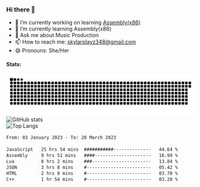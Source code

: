 ### Hi there 👋

- 🔭 I’m currently working on learning [Assembly(x86)](https://github.com/SkylarPlayz348/Assembly-Coding)
- 🌱 I’m currently learning Assembly(x86)
- 💬 Ask me about Music Production
- 📫 How to reach me: skylarplayz348@gmail.com
- 😄 Pronouns: She/Her

#### Stats:
![Snake](https://raw.githubusercontent.com/Skylarplayz348/Skylarplayz348/snake/github-contribution-grid-snake-dark.svg)
<br>
![GitHub stats](https://github-readme-stats.vercel.app/api?username=skylarplayz348&count_private=true&show_icons=true&theme=omni)
<br>
![Top Langs](https://github-readme-stats.vercel.app/api/top-langs/?username=skylarplayz348&layout=compact&theme=omni)
<!--START_SECTION:waka-->

```text
From: 03 January 2023 - To: 20 March 2023

JavaScript   25 hrs 54 mins  ###########--------------   44.64 %
Assembly     9 hrs 51 mins   ####---------------------   16.99 %
Lua          8 hrs 2 mins    ###----------------------   13.84 %
JSON         3 hrs 8 mins    #------------------------   05.42 %
HTML         2 hrs 8 mins    #------------------------   03.70 %
C++          1 hr 54 mins    #------------------------   03.28 %
```

<!--END_SECTION:waka-->

